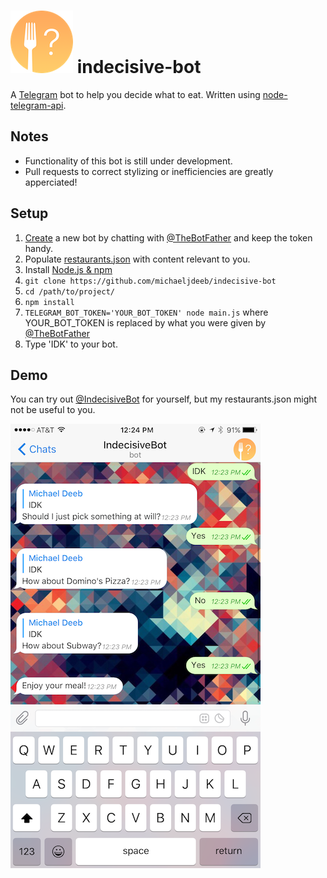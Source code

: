 ![IndecisiveBot Logo](/resources/indecisive-bot.png) indecisive-bot
===
A [Telegram](https://telegram.org) bot to help you decide what to eat. Written using [node-telegram-api](https://github.com/mdibaiee/node-telegram-api).

Notes
------
- Functionality of this bot is still under development.
- Pull requests to correct stylizing or inefficiencies are greatly apperciated!

Setup
------
1. [Create](https://core.telegram.org/bots#create-a-new-bot) a new bot by chatting with [@TheBotFather](https://telegram.me/botfather) and keep the token handy.
2. Populate [restaurants.json](restaurants.json) with content relevant to you.
3. Install [Node.js & npm](https://nodejs.org)
4. `git clone https://github.com/michaeljdeeb/indecisive-bot`
5. `cd /path/to/project/`
6. `npm install`
5. `TELEGRAM_BOT_TOKEN='YOUR_BOT_TOKEN' node main.js` where YOUR_BOT_TOKEN is replaced by what you were given by [@TheBotFather](https://telegram.me/botfather)
6. Type 'IDK' to your bot.

Demo
------
You can try out [@IndecisiveBot](https://telegram.me/IndecisiveBot) for yourself, but my restaurants.json might not be useful to you.

![Screenshot](/resources/screenshot.png)
